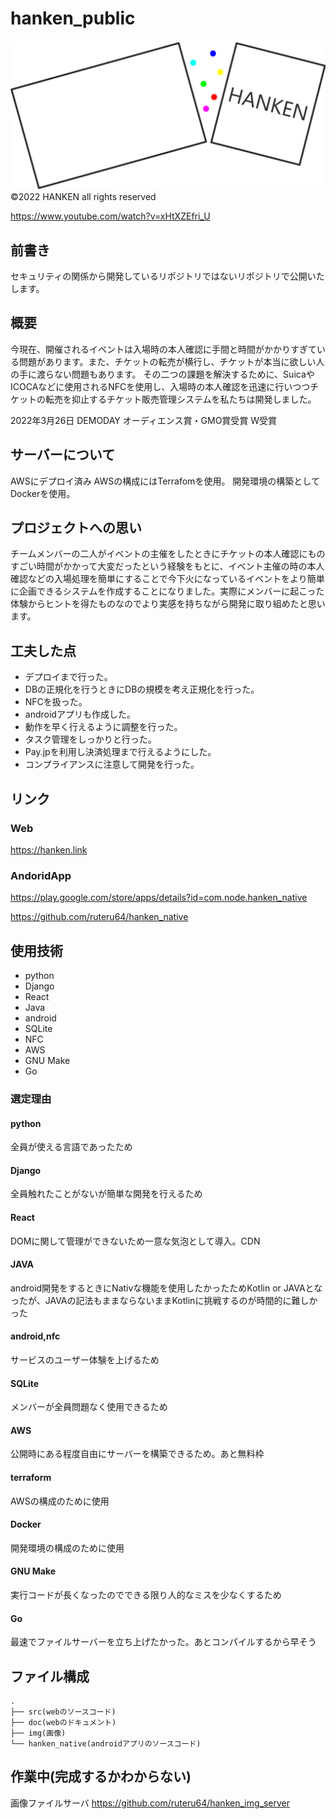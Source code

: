 # hanken_public

![log](https://github.com/ruteru64/hanken_public/blob/main/img/logo_large.png)
©2022 HANKEN all rights reserved

https://www.youtube.com/watch?v=xHtXZEfri_U

## 前書き

セキュリティの関係から開発しているリポジトリではないリポジトリで公開いたします。

## 概要

今現在、開催されるイベントは入場時の本人確認に手間と時間がかかりすぎている問題があります。また、チケットの転売が横行し、チケットが本当に欲しい人の手に渡らない問題もあります。
その二つの課題を解決するために、SuicaやICOCAなどに使用されるNFCを使用し、入場時の本人確認を迅速に行いつつチケットの転売を抑止するチケット販売管理システムを私たちは開発しました。

2022年3月26日 DEMODAY オーディエンス賞・GMO賞受賞 W受賞

## サーバーについて

AWSにデプロイ済み
AWSの構成にはTerrafomを使用。
開発環境の構築としてDockerを使用。


## プロジェクトへの思い

チームメンバーの二人がイベントの主催をしたときにチケットの本人確認にものすごい時間がかかって大変だったという経験をもとに、イベント主催の時の本人確認などの入場処理を簡単にすることで今下火になっているイベントをより簡単に企画できるシステムを作成することになりました。実際にメンバーに起こった体験からヒントを得たものなのでより実感を持ちながら開発に取り組めたと思います。

## 工夫した点

* デプロイまで行った。
* DBの正規化を行うときにDBの規模を考え正規化を行った。
* NFCを扱った。
* androidアプリも作成した。
* 動作を早く行えるように調整を行った。
* タスク管理をしっかりと行った。
* Pay.jpを利用し決済処理まで行えるようにした。
* コンプライアンスに注意して開発を行った。


## リンク

### Web

https://hanken.link

### AndoridApp

https://play.google.com/store/apps/details?id=com.node.hanken_native

https://github.com/ruteru64/hanken_native


## 使用技術

* python
* Django
* React
* Java
* android
* SQLite
* NFC
* AWS
* GNU Make
* Go

### 選定理由

#### python
全員が使える言語であったため

#### Django
全員触れたことがないが簡単な開発を行えるため

#### React
DOMに関して管理ができないため一意な気泡として導入。CDN

#### JAVA
android開発をするときにNativな機能を使用したかったためKotlin or JAVAとなったが、JAVAの記法もままならないままKotlinに挑戦するのが時間的に難しかった

#### android,nfc
サービスのユーザー体験を上げるため

#### SQLite
メンバーが全員問題なく使用できるため

#### AWS
公開時にある程度自由にサーバーを構築できるため。あと無料枠

#### terraform
AWSの構成のために使用

#### Docker
開発環境の構成のために使用

#### GNU Make
実行コードが長くなったのでできる限り人的なミスを少なくするため

#### Go
最速でファイルサーバーを立ち上げたかった。あとコンパイルするから早そう


## ファイル構成

```
.
├── src(webのソースコード)
├── doc(webのドキュメント)
├── img(画像)
└── hanken_native(androidアプリのソースコード)

```

## 作業中(完成するかわからない)

画像ファイルサーバ
https://github.com/ruteru64/hanken_img_server
